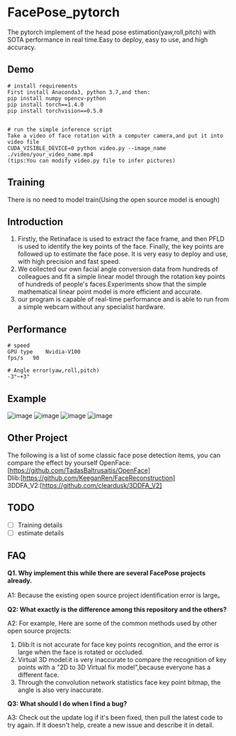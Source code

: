 # FacePose_pytorch

The pytorch implement of the head pose estimation(yaw,roll,pitch) with SOTA performance in real time.Easy to deploy, easy to use, and high accuracy.


## Demo

    # install requirements
    First install Anaconda3, python 3.7,and then:
    pip install numpy opencv-python 
    pip install torch==1.4.0
    pip install torchvision==0.5.0
	
	
    # run the simple inference script
    Take a video of face rotation with a computer camera,and put it into video file
    CUDA_VISIBLE_DEVICE=0 python video.py --image_name ./video/your_video_name.mp4
    (tips:You can modify video.py file to infer pictures)

## Training

There is no need to model train(Using the open source model is enough)

## Introduction

1. Firstly, the Retinaface is used to extract the face frame, and then PFLD is used to identify the key points of the face. Finally, the key points are followed up to estimate the face pose. It is very easy to deploy and use, with high precision and fast speed.
2. We collected our own facial angle conversion data from hundreds of colleagues and fit a simple linear model through the rotation key points of hundreds of people's faces.Experiments show that the simple mathematical linear point model is more efficient and accurate.
3. our program is capable of real-time performance and is able to run from a simple webcam without any specialist hardware.

## Performance

    # speed
    GPU type	Nvidia-V100
    fps/s	90
	
    # Angle error(yaw,roll,pitch)
    -3°~+3°

## Example
   ![image](https://github.com/WIKI2020/FacePose_pytorch/blob/master/img/0.jpg)
   ![image](https://github.com/WIKI2020/FacePose_pytorch/blob/master/img/1.jpg)
   ![image](https://github.com/WIKI2020/FacePose_pytorch/blob/master/img/2.jpg)
   ![image](https://github.com/WIKI2020/FacePose_pytorch/blob/master/img/3.jpg)

## Other Project
The following is a list of some classic face pose detection items, you can compare the effect by yourself
OpenFace:[https://github.com/TadasBaltrusaitis/OpenFace]  
Dlib:[https://github.com/KeeganRen/FaceReconstruction]  
3DDFA_V2:[https://github.com/cleardusk/3DDFA_V2]  

## TODO
- [ ] Training details
- [ ] estimate details

## FAQ


**Q1. Why implement this while there are several FacePose projects already.**

A1: Because the existing open source project identification error is large。

**Q2: What exactly is the difference among this repository and the others?**

A2: For example, Here are some of the common methods used by other open source projects:
1. Dlib:It is not accurate for face key points recognition, and the error is large when the face is rotated or occluded.
2. Virtual 3D model:it is very inaccurate to compare the recognition of key points with a "2D to 3D Virtual fix model",because everyone has a different face.
3. Through the convolution network statistics face key point bitmap, the angle is also very inaccurate.


**Q3: What should I do when I find a bug?**

A3: Check out the update log if it's been fixed, then pull the latest code to try again. If it doesn't help, create a new issue and describe it in detail.

